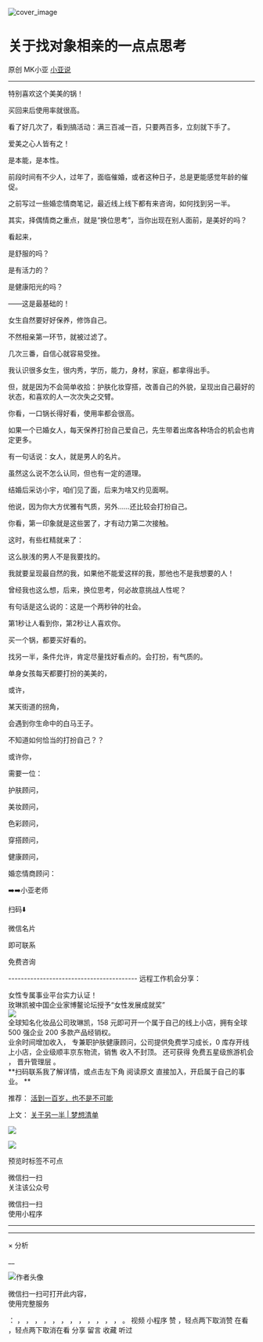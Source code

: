 ![cover_image](https://mmbiz.qpic.cn/mmbiz_jpg/A8SKDch4cJHjLsiaVIaibR9icw2h7lxUnlcn9SachElvlIsibHmGzTlmXK4NF5EOc4v9bcQo0U7JB0SdAFjgkicBPuA/0?wx_fmt=jpeg)

#  关于找对象相亲的一点点思考

原创  MK小亚  [ 小亚说 ](javascript:void\(0\);)

__ _ _ _ _

  

  

特别喜欢这个美美的锅！

  

买回来后使用率就很高。

  

看了好几次了，看到搞活动：满三百减一百，只要两百多，立刻就下手了。  
  
爱美之心人皆有之！

是本能，是本性。  
  
前段时间有不少人，过年了，面临催婚，或者这种日子，总是更能感觉年龄的催促。  
  
之前写过一些婚恋情商笔记，最近线上线下都有来咨询，如何找到另一半。  
  
其实，择偶情商之重点，就是“换位思考”，当你出现在别人面前，是美好的吗？

  

看起来，

是舒服的吗？

是有活力的？

是健康阳光的吗？

  
——这是最基础的！  
  
女生自然要好好保养，修饰自己。

不然相亲第一环节，就被过滤了。

几次三番，自信心就容易受挫。

  
我认识很多女生，很内秀，学历，能力，身材，家庭，都拿得出手。

  

但，就是因为不会简单收拾：护肤化妆穿搭，改善自己的外貌，呈现出自己最好的状态，和喜欢的人一次次失之交臂。

  

你看，一口锅长得好看，使用率都会很高。

  

如果一个已婚女人，每天保养打扮自己爱自己，先生带着出席各种场合的机会也肯定更多。  
  
有一句话说：女人，就是男人的名片。

虽然这么说不怎么认同，但也有一定的道理。

  

结婚后采访小宇，咱们见了面，后来为啥又约见面啊。

他说，因为你大方优雅有气质，另外……还比较会打扮自己。

你看，第一印象就是这些罢了，才有动力第二次接触。

  

这时，有些杠精就来了：

这么肤浅的男人不是我要找的。

我就要呈现最自然的我，如果他不能爱这样的我，那他也不是我想要的人！

  

曾经我也这么想，后来，换位思考，何必故意挑战人性呢？

  

有句话是这么说的：这是一个两秒钟的社会。

第1秒让人看到你，第2秒让人喜欢你。

  

买一个锅，都要买好看的。

找另一半，条件允许，肯定尽量找好看点的。会打扮，有气质的。

  

单身女孩每天都要打扮的美美的，

或许，

某天街道的拐角，

会遇到你生命中的白马王子。

  

不知道如何恰当的打扮自己？？

  

或许你，

需要一位：

护肤顾问，

美妆顾问，

色彩顾问，

穿搭顾问，

健康顾问，

婚恋情商顾问：

➡️➡️小亚老师

  

  

扫码⬇️

微信名片

即可联系

免费咨询

  

  

  

  

\-----------------------------------------  远程工作机会分享：  
  
女性专属事业平台实力认证！  
玫琳凯被中国企业家博鳌论坛授予“女性发展成就奖”  
![](https://mmbiz.qpic.cn/mmbiz_jpg/A8SKDch4cJGnR41I5Dl9IuwiaHYx7825mM68DLlh5rkkJ0CicfyzASagdMUEZ2pNCZs13Ng5n6ehtuiaW1YJrziaHQ/640?wx_fmt=jpeg)  
全球知名化妆品公司玫琳凯，158 元即可开一个属于自己的线上小店，拥有全球 500 强企业 200 多款产品经销权。  
业余时间增加收入，  专兼职护肤健康顾问，公司提供免费学习成长，0 库存开线上小店，企业级顺丰京东物流，销售  收入不封顶。  还可获得
免费五星级旅游机会  ，  晋升管理层  。  
**扫码联系我了解详情，或点击左下角 阅读原文  直接加入，开启属于自己的事业。 **  
  

推荐： [ 活到一百岁，也不是不可能
](http://mp.weixin.qq.com/s?__biz=MzUxNDAwNTk0MQ==&mid=2247483704&idx=1&sn=dfbbe1321750ce81b34879745eea796b&chksm=f94dcfe2ce3a46f4d523630b552fa2c792af6b85392f0f7001b73b2629da0756981ddc719b0c&scene=21#wechat_redirect)  

上文： [ 关于另一半 | 梦想清单
](https://mp.weixin.qq.com/s?__biz=MzUxNDAwNTk0MQ==&mid=2247483894&idx=1&sn=25f8a0e9bd3f96dafb093d9d0ed82e96&chksm=f94dcf2cce3a463aa779edecf27544e4fa935148456d1972fd2cb3c87cb8a654833652d94f56&token=1279964396&lang=zh_CN&scene=21#wechat_redirect)

![](https://mmbiz.qpic.cn/mmbiz_gif/b96CibCt70iaZ7Bia3Wm91cEuWhERXfCYjTia9tf7aMjVBNRETSa2NpGjCV6tyNvgCLos8LBgwEgxcwaIw8zdOsG7A/640?wx_fmt=gif)

![](https://mmbiz.qpic.cn/mmbiz_jpg/A8SKDch4cJEicCnqTxiatgGquhIicZ1wJ1Dth5YOOzoYV7U4N3HmiaO0vVAzjOpBVdtF0gnL632Fc7HqiaDmgveQDEw/640?wx_fmt=jpeg)

  

预览时标签不可点

微信扫一扫  
关注该公众号



微信扫一扫  
使用小程序

****



****



×  分析

__

![作者头像](http://mmbiz.qpic.cn/mmbiz_png/A8SKDch4cJE0KicTMyrVCx3VLqEgic5sJ1V5QeGZTibG9GLZlSCXSj5ByXNkib5PBrZVMkI41KKxgwE1K9gfypUeRg/0?wx_fmt=png)

微信扫一扫可打开此内容，  
使用完整服务

：  ，  ，  ，  ，  ，  ，  ，  ，  ，  ，  ，  ，  。  视频  小程序  赞  ，轻点两下取消赞  在看  ，轻点两下取消在看
分享  留言  收藏  听过

